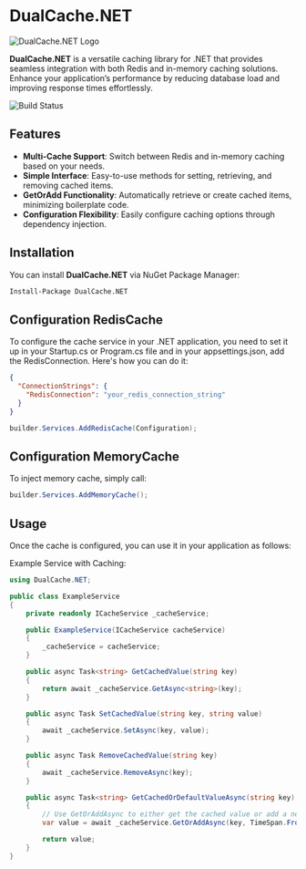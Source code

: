 # DualCache.NET

![DualCache.NET Logo](https://gulivera.net/DualCache.Net-90x90.png)

**DualCache.NET** is a versatile caching library for .NET that provides seamless integration with both Redis and in-memory caching solutions. Enhance your application’s performance by reducing database load and improving response times effortlessly.

![Build Status](https://github.com/guliv3r/DualCache.NET/actions/workflows/build-test.yml/badge.svg)

## Features

- **Multi-Cache Support**: Switch between Redis and in-memory caching based on your needs.
- **Simple Interface**: Easy-to-use methods for setting, retrieving, and removing cached items.
- **GetOrAdd Functionality**: Automatically retrieve or create cached items, minimizing boilerplate code.
- **Configuration Flexibility**: Easily configure caching options through dependency injection.

## Installation

You can install **DualCache.NET** via NuGet Package Manager:

```bash
Install-Package DualCache.NET
```

## Configuration RedisCache
To configure the cache service in your .NET application, you need to set it up in your Startup.cs or Program.cs file and in your appsettings.json, add the RedisConnection. 
Here's how you can do it:
```json
{
  "ConnectionStrings": {
    "RedisConnection": "your_redis_connection_string"
  }
}
```
```csharp
builder.Services.AddRedisCache(Configuration);
```

## Configuration MemoryCache
To inject memory cache, simply call:
```csharp
builder.Services.AddMemoryCache();
```

## Usage
Once the cache is configured, you can use it in your application as follows:

Example Service with Caching:
```csharp
using DualCache.NET;

public class ExampleService
{
    private readonly ICacheService _cacheService;

    public ExampleService(ICacheService cacheService)
    {
        _cacheService = cacheService;
    }

    public async Task<string> GetCachedValue(string key)
    {
        return await _cacheService.GetAsync<string>(key);
    }

    public async Task SetCachedValue(string key, string value)
    {
        await _cacheService.SetAsync(key, value);
    }

    public async Task RemoveCachedValue(string key)
    {
        await _cacheService.RemoveAsync(key);
    }

    public async Task<string> GetCachedOrDefaultValueAsync(string key)
    {
        // Use GetOrAddAsync to either get the cached value or add a new one if it doesn't exist
        var value = await _cacheService.GetOrAddAsync(key, TimeSpan.FromMinutes(15));  // Set cache expiration to 15 minutes

        return value;
    }
}
```
